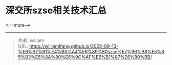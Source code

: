 # 深交所szse相关技术汇总




&lt;!--more--&gt;



---

> 作者: william  
> URL: https://williamlfang.github.io/2022-09-13-%E6%B7%B1%E4%BA%A4%E6%89%80szse%E7%9B%B8%E5%85%B3%E6%8A%80%E6%9C%AF%E6%B1%87%E6%80%BB/  

